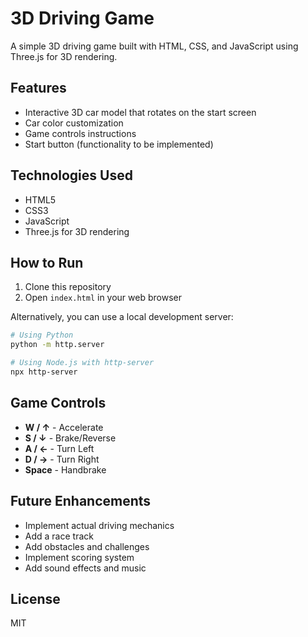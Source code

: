 # 3D Driving Game

A simple 3D driving game built with HTML, CSS, and JavaScript using Three.js for 3D rendering.

## Features

- Interactive 3D car model that rotates on the start screen
- Car color customization
- Game controls instructions
- Start button (functionality to be implemented)

## Technologies Used

- HTML5
- CSS3
- JavaScript
- Three.js for 3D rendering

## How to Run

1. Clone this repository
2. Open `index.html` in your web browser

Alternatively, you can use a local development server:

```bash
# Using Python
python -m http.server

# Using Node.js with http-server
npx http-server
```

## Game Controls

- **W / ↑** - Accelerate
- **S / ↓** - Brake/Reverse
- **A / ←** - Turn Left
- **D / →** - Turn Right
- **Space** - Handbrake

## Future Enhancements

- Implement actual driving mechanics
- Add a race track
- Add obstacles and challenges
- Implement scoring system
- Add sound effects and music

## License

MIT 